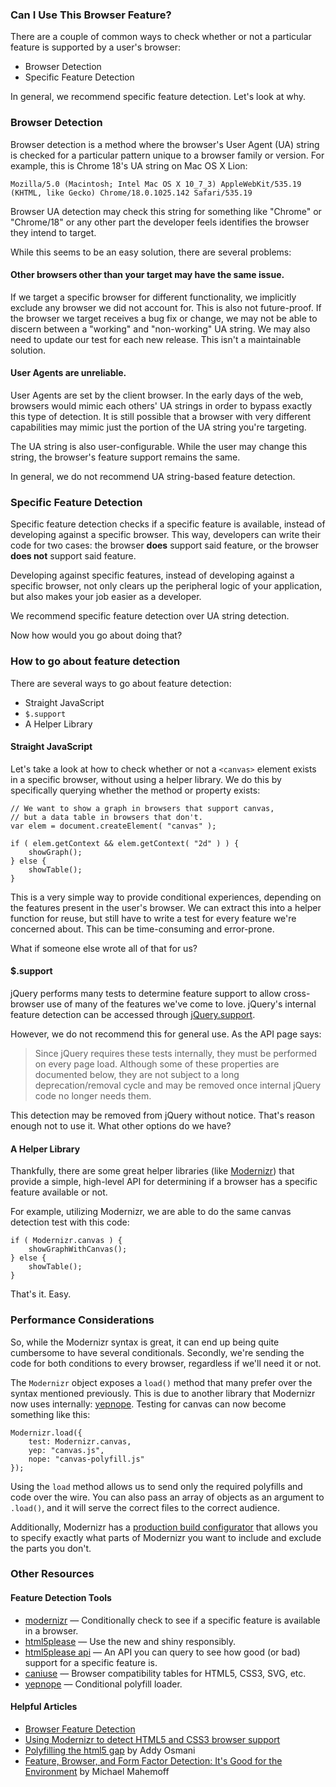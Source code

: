 <script>{
	"title": "Feature & Browser Detection",
	"level": "beginner"
}</script>

### Can I Use This Browser Feature?

There are a couple of common ways to check whether or not a particular feature is supported by a user's browser:

* Browser Detection
* Specific Feature Detection

In general, we recommend specific feature detection. Let's look at why.

### Browser Detection

Browser detection is a method where the browser's User Agent (UA) string is checked for a particular pattern unique to a browser family or version. For example, this is Chrome 18's UA string on Mac OS X Lion:

```
Mozilla/5.0 (Macintosh; Intel Mac OS X 10_7_3) AppleWebKit/535.19 (KHTML, like Gecko) Chrome/18.0.1025.142 Safari/535.19
```

Browser UA detection may check this string for something like "Chrome" or "Chrome/18" or any other part the developer feels identifies the browser they intend to target.

While this seems to be an easy solution, there are several problems:

#### Other browsers other than your target may have the same issue.

If we target a specific browser for different functionality, we implicitly exclude any browser we did not account for. This is also not future-proof. If the browser we target receives a bug fix or change, we may not be able to discern between a "working" and "non-working" UA string. We may also need to update our test for each new release. This isn't a maintainable solution.

#### User Agents are unreliable.

User Agents are set by the client browser. In the early days of the web, browsers would mimic each others' UA strings in order to bypass exactly this type of detection. It is still possible that a browser with very different capabilities may mimic just the portion of the UA string you're targeting.

The UA string is also user-configurable. While the user may change this string, the browser's feature support remains the same.

In general, we do not recommend UA string-based feature detection.

### Specific Feature Detection

Specific feature detection checks if a specific feature is available, instead of developing against a specific browser. This way, developers can write their code for two cases: the browser **does** support said feature, or the browser **does not** support said feature.

Developing against specific features, instead of developing against a specific browser, not only clears up the peripheral logic of your application, but also makes your job easier as a developer.

We recommend specific feature detection over UA string detection.

Now how would you go about doing that?

### How to go about feature detection

There are several ways to go about feature detection:

* Straight JavaScript
* `$.support`
* A Helper Library

#### Straight JavaScript

Let's take a look at how to check whether or not a `<canvas>` element exists in a specific browser, without using a helper library. We do this by specifically querying whether the method or property exists:

```
// We want to show a graph in browsers that support canvas,
// but a data table in browsers that don't.
var elem = document.createElement( "canvas" );

if ( elem.getContext && elem.getContext( "2d" ) ) {
	showGraph();
} else {
	showTable();
}
```

This is a very simple way to provide conditional experiences, depending on the features present in the user's browser. We can extract this into a helper function for reuse, but still have to write a test for every feature we're concerned about. This can be time-consuming and error-prone.

What if someone else wrote all of that for us?

#### $.support

jQuery performs many tests to determine feature support to allow cross-browser use of many of the features we've come to love. jQuery's internal feature detection can be accessed through [jQuery.support](http://api.jquery.com/jQuery.support/).

However, we do not recommend this for general use. As the API page says:

> Since jQuery requires these tests internally, they must be performed on every page load. Although some of these properties are documented below, they are not subject to a long deprecation/removal cycle and may be removed once internal jQuery code no longer needs them.

This detection may be removed from jQuery without notice. That's reason enough not to use it. What other options do we have?

#### A Helper Library

Thankfully, there are some great helper libraries (like [Modernizr](http://modernizr.com)) that provide a simple, high-level API for determining if a browser has a specific feature available or not.

For example, utilizing Modernizr, we are able to do the same canvas detection test with this code:

```
if ( Modernizr.canvas ) {
	showGraphWithCanvas();
} else {
	showTable();
}
```

That's it. Easy.

### Performance Considerations

So, while the Modernizr syntax is great, it can end up being quite cumbersome to have several conditionals. Secondly, we're sending the code for both conditions to every browser, regardless if we'll need it or not.

The `Modernizr` object exposes a `load()` method that many prefer over the syntax mentioned previously. This is due to another library that Modernizr now uses internally: [yepnope](http://yepnopejs.com/). Testing for canvas can now become something like this:

```
Modernizr.load({
	test: Modernizr.canvas,
	yep: "canvas.js",
	nope: "canvas-polyfill.js"
});
```

Using the `load` method allows us to send only the required polyfills and code over the wire. You can also pass an array of objects as an argument to `.load()`, and it will serve the correct files to the correct audience.

Additionally, Modernizr has a [production build configurator](http://modernizr.com/download/) that allows you to specify exactly what parts of Modernizr you want to include and exclude the parts you don't.

### Other Resources

#### Feature Detection Tools

* [modernizr](http://modernizr.com/) — Conditionally check to see if a specific feature is available in a browser.
* [html5please](http://html5please.com/) — Use the new and shiny responsibly.
* [html5please api](http://api.html5please.com/) — An API you can query to see how good (or bad) support for a specific feature is.
* [caniuse](http://caniuse.com/) — Browser compatibility tables for HTML5, CSS3, SVG, etc.
* [yepnope](http://yepnopejs.com/) — Conditional polyfill loader.

#### Helpful Articles

* [Browser Feature Detection](https://developer.mozilla.org/en-US/docs/Browser_Feature_Detection)
* [Using Modernizr to detect HTML5 and CSS3 browser support](http://www.adobe.com/devnet/dreamweaver/articles/using-modernizr.html)
* [Polyfilling the html5 gap](http://addyosmani.com/polyfillthehtml5gaps/slides/#1) by Addy Osmani
* [Feature, Browser, and Form Factor Detection: It's Good for the Environment](http://www.html5rocks.com/en/tutorials/detection/index.html) by Michael Mahemoff
